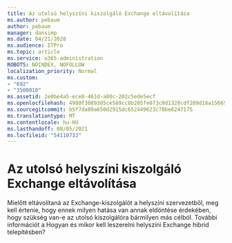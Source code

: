 ```yaml
---
title: Az utolsó helyszíni kiszolgáló Exchange eltávolítása
ms.author: pebaum
author: pebaum
manager: dansimp
ms.date: 04/21/2020
ms.audience: ITPro
ms.topic: article
ms.service: o365-administration
ROBOTS: NOINDEX, NOFOLLOW
localization_priority: Normal
ms.custom:
- "692"
- "3500010"
ms.assetid: 2e0be4a5-ece8-461d-a80c-202c5ede5ecf
ms.openlocfilehash: 4980f3089305ce589cc8b205fe073c0d1328cdf289d18a15669c081e0ab4aa5f
ms.sourcegitcommit: b5f7da89a650d2915dc652449623c78be6247175
ms.translationtype: MT
ms.contentlocale: hu-HU
ms.lasthandoff: 08/05/2021
ms.locfileid: "54110733"
---
```

# <a name="removing-the-last-on-premises-exchange-server"></a>Az utolsó helyszíni kiszolgáló Exchange eltávolítása

Mielőtt eltávolítaná az Exchange-kiszolgálót a helyszíni szervezetből, meg kell értenie, hogy ennek milyen hatása van annak eldöntése érdekében, hogy szükség van-e az utolsó kiszolgálóra bármilyen más célból. További információt a [](https://technet.microsoft.com/library/dn931280%28v=exchg.150%29.aspx)Hogyan és mikor kell leszerelni helyszíni Exchange hibrid telepítésben?
  